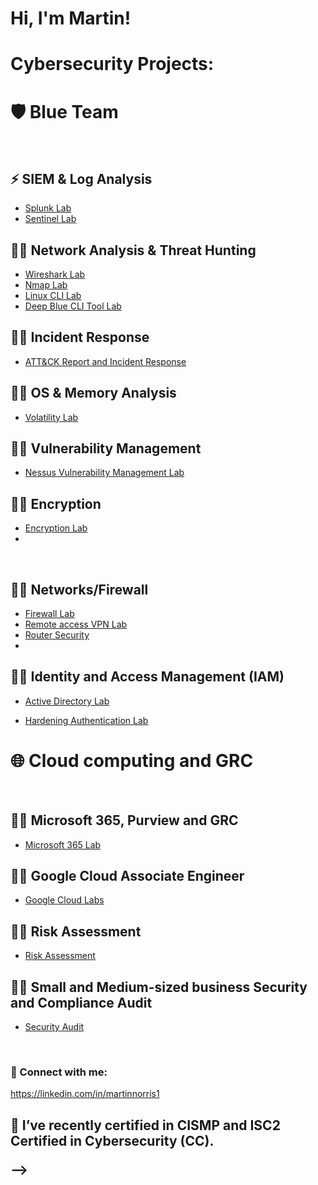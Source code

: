 <h1>Hi, I'm Martin! </h1>
<!DOCTYPE html>
<html class="no-js" lang="en">
<head>

<h1>Cybersecurity Projects:</h1>
    <!--- basic page needs
    ================================================== -->
    <meta charset="utf-8">
    <meta name="description" content="">
    <meta name="author" content="">

<h1>🛡️ Blue Team</h1>
<br>

<h2>⚡ SIEM & Log Analysis</h2>

 - [Splunk Lab](https://github.com/mdnorris1/SplunkLab)
 - [Sentinel Lab](https://github.com/mdnorris1/SentinelLab)

<h2>👨‍💻 Network Analysis & Threat Hunting</h2>

  - [Wireshark Lab](https://github.com/mdnorris1/WiresharkLab)
  - [Nmap Lab](https://github.com/mdnorris1/NmapLab)
  - [Linux CLI Lab](https://github.com/mdnorris1/LinuxCLILab)
  - [Deep Blue CLI Tool Lab](https://github.com/mdnorris1/DeepBlueCLILab)

<h2>👨‍💻 Incident Response</h2>

  - [ATT&CK Report and Incident Response](https://github.com/mdnorris1/ATTACKReportandIR)
    
<h2>👨‍💻 OS & Memory Analysis</h2>

  - [Volatility Lab](https://github.com/mdnorris1/VolatilityLab)
    
<h2>👨‍💻 Vulnerability Management</h2>

  - [Nessus Vulnerability Management Lab](https://github.com/mdnorris1/NessusVulnerabilityLab)

<h2>👨‍💻 Encryption </h2>

  - [Encryption Lab](https://github.com/mdnorris1/EncryptionLab)
  - 
<br>
<h2>👨‍💻 Networks/Firewall </h2>

  - [Firewall Lab](https://github.com/mdnorris1/FirewallLab)
  - [Remote access VPN Lab](https://github.com/mdnorris1/RemoteAccessVPNLab)
  - [Router Security](https://github.com/mdnorris1/RouterSecurityLab)
  - 



<h2>👨‍💻 Identity and Access Management (IAM) </h2>

  - [Active Directory Lab](https://github.com/mdnorris1/ActiveDirectoryLabs)

  - [Hardening Authentication Lab](https://github.com/mdnorris1/HardeningAuthentication)

<h1>🌐 Cloud computing and GRC </h1>
<br>
<h2>👨‍💻 Microsoft 365, Purview and GRC </h2>

  - [Microsoft 365 Lab](https://github.com/mdnorris1/Microsoft365)

<h2>👨‍💻 Google Cloud Associate Engineer </h2>

  - [Google Cloud Labs](https://github.com/mdnorris1/GoogleCloud)

<h2>👨‍💻 Risk Assessment</h2>

  - [Risk Assessment](https://github.com/mdnorris1/RiskAssessment)

<h2>👨‍💻 Small and Medium-sized business Security and Compliance Audit</h2>

  - [Security Audit](https://github.com/mdnorris1/SecurityAudit)

<br>    
<h3> 🤳 Connect with me:</h2>
    <!-- mobile specific metas
    ================================================== -->
    <meta name="viewport" content="width=device-width, initial-scale=1">

https://linkedin.com/in/martinnorris1  
   

<h2>
</head>

<body id="top" class="ss-preload">

🌱 I’ve recently certified in CISMP and ISC2 Certified in Cybersecurity (CC).

--></h>
